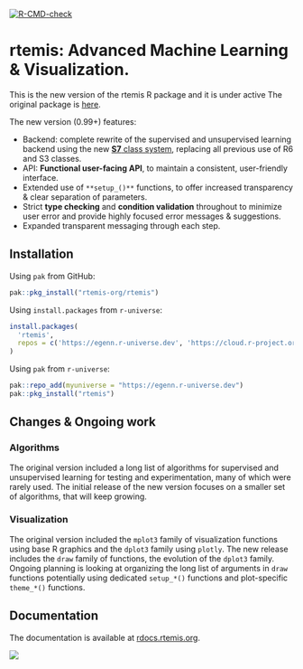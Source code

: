 [![R-CMD-check](https://github.com/rtemis-org/rtemis/actions/workflows/R-CMD-check.yaml/badge.svg)](https://github.com/rtemis-org/rtemis/actions/workflows/R-CMD-check.yaml)

# rtemis: Advanced Machine Learning &amp; Visualization.

This is the new version of the rtemis R package and it is under active 
The original package is [here](https://github.com/egenn/rtemis).

The new version (0.99+) features:

- Backend: complete rewrite of the supervised and unsupervised learning backend using the new [**S7** class system](https://github.com/RConsortium/S7), replacing all previous use of R6 and S3 classes.
- API: **Functional user-facing API**, to maintain a consistent, user-friendly interface.
- Extended use of `**setup_()**` functions, to offer increased transparency & clear separation of parameters.
- Strict **type checking** and **condition validation** throughout to minimize user error and provide highly focused error messages & suggestions.
- Expanded transparent messaging through each step.

## Installation

Using `pak` from GitHub:

```r
pak::pkg_install("rtemis-org/rtemis")
```

Using `install.packages` from `r-universe`:

```r
install.packages(
  'rtemis',
  repos = c('https://egenn.r-universe.dev', 'https://cloud.r-project.org')
)
```

Using `pak` from `r-universe`:

```r
pak::repo_add(myuniverse = "https://egenn.r-universe.dev")
pak::pkg_install("rtemis")
```

## Changes & Ongoing work

### Algorithms

The original version included a long list of algorithms for supervised and unsupervised learning for testing and experimentation, many of which were rarely used.
The initial release of the new version focuses on a smaller set of algorithms, that will keep growing.

### Visualization

The original version included the `mplot3` family of visualization functions using base R graphics and the `dplot3` family using `plotly`.
The new release includes the `draw` family of functions, the evolution of the `dplot3` family.
Ongoing planning is looking at organizing the long list of arguments in `draw` functions potentially using dedicated `setup_*()` functions and plot-specific `theme_*()` functions.

## Documentation

The documentation is available at [rdocs.rtemis.org](https://rdocs.rtemis.org).

[![](https://rdocs.rtemis.org/assets/rtemis-mlv-cover.webp)](https://rdocs.rtemis.org)
